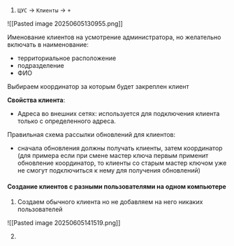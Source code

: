 
1. `ЦУС` -> `Клиенты` -> `+` 

![[Pasted image 20250605130955.png]]

Именование клиентов на усмотрение администратора, но желательно включать в наименование:
- территориальное расположение
- подразделение
- ФИО

Выбираем координатор за которым будет закреплен клиент

**Свойства клиента**:

- Адреса во внешних сетях: используется для подключения клиента только с определенного адреса.

Правильная схема рассылки обновлений для клиентов:

- сначала обновления должны получать клиенты, затем координатор (для примера если при смене мастер ключа первым применит обновление координатор, то клиенты со старым мастер ключом уже не смогут подключиться к нему для получения обновлений)

#### Создание клиентов с разными пользователями на одном компьютере

1. Создаем обычного клиента но не добавляем на него никаких пользователей

![[Pasted image 20250605141519.png]]

2. 
